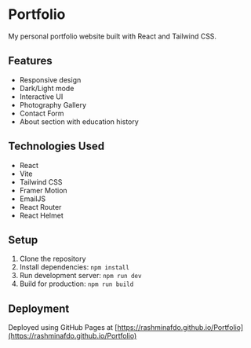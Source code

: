 # Portfolio

My personal portfolio website built with React and Tailwind CSS.

## Features
- Responsive design
- Dark/Light mode
- Interactive UI
- Photography Gallery
- Contact Form
- About section with education history

## Technologies Used
- React
- Vite
- Tailwind CSS
- Framer Motion
- EmailJS
- React Router
- React Helmet

## Setup
1. Clone the repository
2. Install dependencies: `npm install`
3. Run development server: `npm run dev`
4. Build for production: `npm run build`

## Deployment
Deployed using GitHub Pages at [https://rashminafdo.github.io/Portfolio](https://rashminafdo.github.io/Portfolio)
